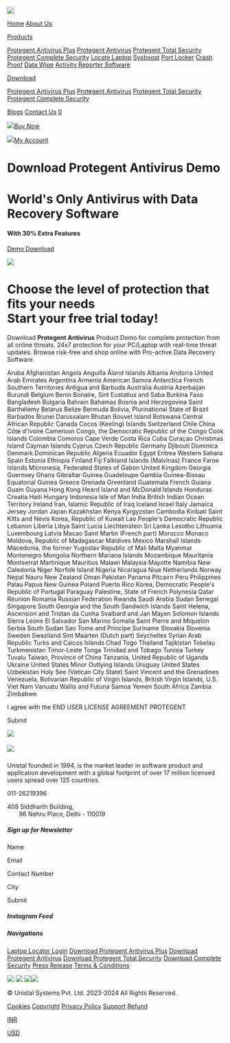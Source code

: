 [![](https://protegent360.com/img/protegent-logo.webp)](https://protegent360.com/)

[Home](https://protegent360.com/) [About Us](https://protegent360.com/about-us)

[Products](#)

[Protegent Antivirus Plus](https://protegent360.com/antivirus-plus-solution) [Protegent Antivirus](https://protegent360.com/antivirus) [Protegent Total Security](https://protegent360.com/total-security) [Protegent Complete Security](https://protegent360.com/complete-security) [Locate Laptop](https://protegent360.com/locate-laptop) [Sysboost](https://protegent360.com/sysboost) [Port Locker](https://protegent360.com/port-locker) [Crash Proof](https://protegent360.com/crash-proof) [Data Wipe](https://protegent360.com/data-wipe) [Activity Reporter Software](https://protegent360.com/activity-reporter-software)

[Download](#)

[Protegent Antivirus Plus](https://protegent360.com/protegent-antivirus-plus-enquire) [Protegent Antivirus](https://protegent360.com/protegent-antivirus-demo-download) [Protegent Total Security](https://protegent360.com/protegent-total-security-download) [Protegent Complete Security](https://protegent360.com/protegent-complete-security-download)

[Blogs](https://protegent360.com/blog/) [Contact Us](https://protegent360.com/contact-us) [0](https://protegent360.com/cart "Shopping Cart")

[![](img/icn_buynow.webp)Buy Now](https://protegent360.com/buy-now)

[![](img/icn_myacnt.webp)My Account](https://protegent360.com/my-account)

Download Protegent Antivirus Demo
=================================

World's Only Antivirus with Data Recovery Software
==================================================

#### With 30% Extra Features

[Demo Download](#down-btn)

![](img/antivirus.webp)

Choose the level of protection that fits your needs  
Start your free trial today!
==================================================================================

Download **Protegent Antivirus** Product Demo for complete protection from all online threats. 24x7 protection for your PC/Laptop with real-time threat updates. Browse risk-free and shop online with Pro-active Data Recovery Software.

Aruba Afghanistan Angola Anguilla Åland Islands Albania Andorra United Arab Emirates Argentina Armenia American Samoa Antarctica French Southern Territories Antigua and Barbuda Australia Austria Azerbaijan Burundi Belgium Benin Bonaire, Sint Eustatius and Saba Burkina Faso Bangladesh Bulgaria Bahrain Bahamas Bosnia and Herzegovina Saint Barthélemy Belarus Belize Bermuda Bolivia, Plurinational State of Brazil Barbados Brunei Darussalam Bhutan Bouvet Island Botswana Central African Republic Canada Cocos (Keeling) Islands Switzerland Chile China Côte d'Ivoire Cameroon Congo, the Democratic Republic of the Congo Cook Islands Colombia Comoros Cape Verde Costa Rica Cuba Curaçao Christmas Island Cayman Islands Cyprus Czech Republic Germany Djibouti Dominica Denmark Dominican Republic Algeria Ecuador Egypt Eritrea Western Sahara Spain Estonia Ethiopia Finland Fiji Falkland Islands (Malvinas) France Faroe Islands Micronesia, Federated States of Gabon United Kingdom Georgia Guernsey Ghana Gibraltar Guinea Guadeloupe Gambia Guinea-Bissau Equatorial Guinea Greece Grenada Greenland Guatemala French Guiana Guam Guyana Hong Kong Heard Island and McDonald Islands Honduras Croatia Haiti Hungary Indonesia Isle of Man India British Indian Ocean Territory Ireland Iran, Islamic Republic of Iraq Iceland Israel Italy Jamaica Jersey Jordan Japan Kazakhstan Kenya Kyrgyzstan Cambodia Kiribati Saint Kitts and Nevis Korea, Republic of Kuwait Lao People's Democratic Republic Lebanon Liberia Libya Saint Lucia Liechtenstein Sri Lanka Lesotho Lithuania Luxembourg Latvia Macao Saint Martin (French part) Morocco Monaco Moldova, Republic of Madagascar Maldives Mexico Marshall Islands Macedonia, the former Yugoslav Republic of Mali Malta Myanmar Montenegro Mongolia Northern Mariana Islands Mozambique Mauritania Montserrat Martinique Mauritius Malawi Malaysia Mayotte Namibia New Caledonia Niger Norfolk Island Nigeria Nicaragua Niue Netherlands Norway Nepal Nauru New Zealand Oman Pakistan Panama Pitcairn Peru Philippines Palau Papua New Guinea Poland Puerto Rico Korea, Democratic People's Republic of Portugal Paraguay Palestine, State of French Polynesia Qatar Réunion Romania Russian Federation Rwanda Saudi Arabia Sudan Senegal Singapore South Georgia and the South Sandwich Islands Saint Helena, Ascension and Tristan da Cunha Svalbard and Jan Mayen Solomon Islands Sierra Leone El Salvador San Marino Somalia Saint Pierre and Miquelon Serbia South Sudan Sao Tome and Principe Suriname Slovakia Slovenia Sweden Swaziland Sint Maarten (Dutch part) Seychelles Syrian Arab Republic Turks and Caicos Islands Chad Togo Thailand Tajikistan Tokelau Turkmenistan Timor-Leste Tonga Trinidad and Tobago Tunisia Turkey Tuvalu Taiwan, Province of China Tanzania, United Republic of Uganda Ukraine United States Minor Outlying Islands Uruguay United States Uzbekistan Holy See (Vatican City State) Saint Vincent and the Grenadines Venezuela, Bolivarian Republic of Virgin Islands, British Virgin Islands, U.S. Viet Nam Vanuatu Wallis and Futuna Samoa Yemen South Africa Zambia Zimbabwe

 I agree with the END USER LICENSE AGREEMENT PROTEGENT

Submit

[![](img/demo-download1.webp)](#)

##### ![](https://protegent360.com/img/protegent-logo.webp)

Unistal founded in 1994, is the market leader in software product and application development with a global footprint of over 17 million licensed users spread over 125 countries.

011-26219396

408 Siddharth Building,  
       96 Nehru Place, Delhi - 110019

##### Sign up for Newsletter

 Name

 Email

 Contact Number

 City

Submit

##### Instagram Feed

##### Navigations

[Laptop Locator Login](https://protegent.in/login.html) [Download Protegent Antivirus Plus](https://protegent360.com/protegent-antivirus-plus-enquire) [Download Protegent Antivirus](https://protegent360.com/protegent-antivirus-demo-download) [Download Protegent Total Security](https://protegent360.com/protegent-total-security-download) [Download Complete Security](https://protegent360.com/protegent-complete-security-download) [Press Release](https://protegent360.com/press-room) [Terms & Conditions](https://protegent360.com/terms-conditions)

 [![](img/icn-twtr.png)](https://twitter.com/UnistalGlobal) [![](img/icn-facebook.png)](https://www.facebook.com/UnistalGlobal) [![](img/icn-youtube.png)](https://www.youtube.com/UnistalGlobal)[![](img/icn-linkedin.png)](https://in.linkedin.com/company/unistal-global)

© Unistal Systems Pvt. Ltd. 2023-2024 All Rights Reserved.

[Cookies](https://protegent360.com/cookie) [Copyright](https://protegent360.com/copyright) [Privacy Policy](https://protegent360.com/privacy-policy) [Support](https://protegent360.com/support) [Refund](https://protegent360.com/return-refund-policy)

[INR](https://protegent360.com/currency/TVE9PQ==)

[USD](https://protegent360.com/currency/TWc9PQ==)

[](#)
